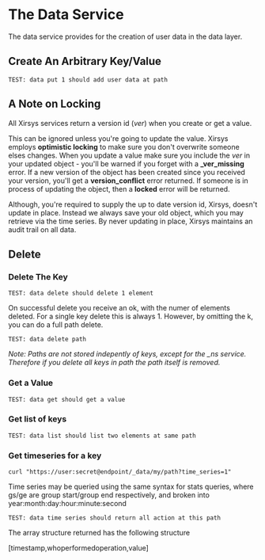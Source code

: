 # The Data Service

The data service provides for the creation of user data in the data layer.

## Create An Arbitrary Key/Value

```
TEST: data put 1 should add user data at path
```

## A Note on Locking

All Xirsys services return a version id \(_ver_\) when you create or get a value.

This can be ignored unless you're going to update the value. Xirsys employs **optimistic locking** to make sure you don't overwrite someone elses changes. When you update a value make sure you include the _ver_ in your updated object - you'll be warned if you forget with a **\_ver\_missing** error. If a new version of the object has been created since you received your version, you'll get a **version\_conflict** error returned. If someone is in process of updating the object,  then a **locked** error will be returned.

Although, you're required to supply the up to date version id, Xirsys, doesn't update in place. Instead we always save your old object, which you may retrieve via the time series. By never updating in place, Xirsys maintains an audit trail on all data.

## Delete

### Delete The Key

```
TEST: data delete should delete 1 element
```

On successful delete you receive an ok, with the numer of elements deleted. For a single key delete this is always 1. However, by omitting the k, you can do a full path delete.

```
TEST: data delete path
```

_Note: Paths are not stored indepently of keys, except for the \_ns service. Therefore if you delete all keys in path the path itself is removed._

### Get a Value

```
TEST: data get should get a value
```

### Get list of keys

```
TEST: data list should list two elements at same path
```

### Get timeseries for a key

```
curl "https://user:secret@endpoint/_data/my/path?time_series=1"
```

Time series may be queried using the same syntax for stats queries, where gs/ge are group start/group end respectively, and broken into year:month:day:hour:minute:second

```
TEST: data time series should return all action at this path
```

The array structure returned has the following structure

[timestamp,whoperformedoperation,value]


